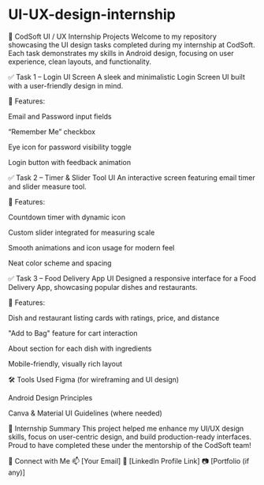 # UI-UX-design-internship
🌟 CodSoft UI / UX Internship Projects
Welcome to my repository showcasing the UI design tasks completed during my internship at CodSoft. Each task demonstrates my skills in Android design, focusing on user experience, clean layouts, and functionality.

✅ Task 1 – Login UI Screen
A sleek and minimalistic Login Screen UI built with a user-friendly design in mind.

🔹 Features:

Email and Password input fields

“Remember Me” checkbox

Eye icon for password visibility toggle

Login button with feedback animation

✅ Task 2 – Timer & Slider Tool UI
An interactive screen featuring email timer and slider measure tool.

🔹 Features:

Countdown timer with dynamic icon

Custom slider integrated for measuring scale

Smooth animations and icon usage for modern feel

Neat color scheme and spacing

✅ Task 3 – Food Delivery App UI
Designed a responsive interface for a Food Delivery App, showcasing popular dishes and restaurants.

🔹 Features:

Dish and restaurant listing cards with ratings, price, and distance

"Add to Bag" feature for cart interaction

About section for each dish with ingredients

Mobile-friendly, visually rich layout

🛠️ Tools Used
Figma (for wireframing and UI design)

Android Design Principles

Canva & Material UI Guidelines (where needed)

📌 Internship Summary
This project helped me enhance my UI/UX design skills, focus on user-centric design, and build production-ready interfaces. Proud to have completed these under the mentorship of the CodSoft team!

🔗 Connect with Me
📫 [Your Email]
💼 [LinkedIn Profile Link]
📷 [Portfolio (if any)]
